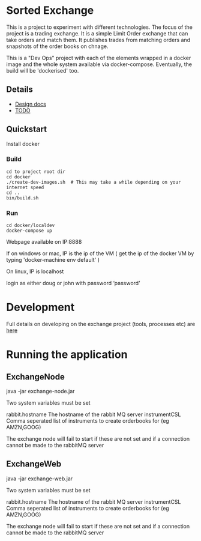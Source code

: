# Sorted Exchange

This is a project to experiment with different technologies. The focus of the project is a trading exchange. It is a simple Limit Order exchange that can take orders and match them. It publishes trades from matching orders and snapshots of the order books on chnage.

This is a "Dev Ops" project with each of the elements wrapped in a docker image and the whole system available via docker-compose. Eventually, the build will be 'dockerised' too.

## Details

* [Design docs](docs/design.md) 
* [TODO](docs/TODO.md)


## Quickstart

Install docker

### Build

    cd to project root dir
    cd docker
    ./create-dev-images.sh  # This may take a while depending on your internet speed
    cd ..
    bin/build.sh

### Run 

    cd docker/localdev
    docker-compose up

Webpage available on IP:8888


If on windows or mac, IP is the ip of the VM ( get the ip of the docker VM by typing 'docker-machine env default' )

On linux, IP is localhost


login as either doug or john with password ‘password’


# Development

Full details on developing on the exchange project (tools, processes etc) are [here](docs/development.md) 

# Running the application

## ExchangeNode

java -jar exchange-node.jar
  
Two system variables must be set

rabbit.hostname     The hostname of the rabbit MQ server
instrumentCSL       Comma seperated list of instruments to create orderbooks for (eg AMZN,GOOG)

The exchange node will fail to start if these are not set and if a connection cannot be made to the rabbitMQ server


## ExchangeWeb

java -jar exchange-web.jar
  
Two system variables must be set

rabbit.hostname     The hostname of the rabbit MQ server
instrumentCSL       Comma seperated list of instruments to create orderbooks for (eg AMZN,GOOG)

The exchange node will fail to start if these are not set and if a connection cannot be made to the rabbitMQ server

